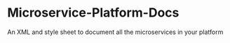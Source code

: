 # Microservice-Platform-Docs
An XML and style sheet to document all the microservices in your platform
